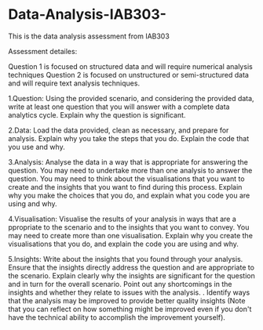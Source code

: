 # Data-Analysis-IAB303-
This is the data analysis assessment from IAB303


Assessment detailes:

Question 1 is focused on structured data and will require numerical analysis techniques
Question 2 is focused on unstructured or semi-structured data and will require text analysis techniques.


1.Question: Using the provided scenario, and considering the provided data, write at least one question that you
will answer with a complete data analytics cycle. Explain why the question is significant.

2.Data: Load the data provided, clean as necessary, and prepare for analysis. Explain why you take the steps that
you do. Explain the code that you use and why.

3.Analysis: Analyse the data in a way that is appropriate for answering the question.
You may need to undertake more than one analysis to answer the question. 
You may need to think about the visualisations that you want to create and the insights that you want
to find during this process. Explain why you make the choices that you do, and explain what you code you are using and why.

4.Visualisation: Visualise the results of your analysis in ways that are a
ppropriate to the scenario and to the insights that you want to convey. 
You may need to create more than one visualisation. Explain why you create the
visualisations that you do, and explain the code you are using and why.

5.Insights: Write about the insights that you found through your analysis. Ensure that the
insights directly address the question and are appropriate to the scenario. 
Explain clearly why the insights are significant for the question and in turn for the overall scenario.
Point out any shortcomings in the insights and whether they relate to issues with the analysis. .
Identify ways that the analysis may be improved to provide better quality insights
(Note that you can reflect on how something might be improved even if you don't have the technical ability to accomplish the improvement yourself).

